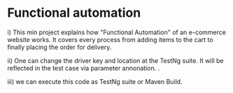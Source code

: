# Functional automation

   i) This min project explains how "Functional Automation" of an e-commerce website works. It covers every process from adding items to the cart to finally placing the order for delivery. 
   
   ii) One can change the driver key and location at the TestNg suite. It will be reflected in the test case via parameter annonation. .
   
   iii) we can execute this code as TestNg suite or Maven Build.
